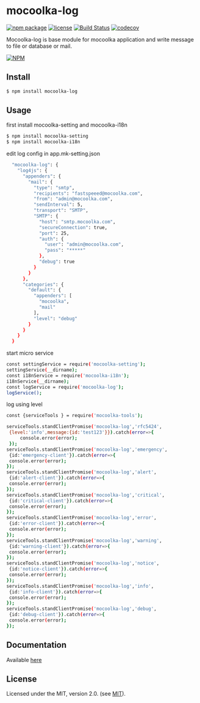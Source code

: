 # mocoolka-log
[![npm package](https://img.shields.io/npm/v/mocoolka-log.svg)](https://www.npmjs.com/package/mocoolka-log) 
[![license](https://img.shields.io/npm/l/mocoolka-log.svg)](LICENSE.md)
[![Build Status](https://secure.travis-ci.org/mocoolka/mocoolka-log.png?branch=master)](http://travis-ci.org/mocoolka/mocoolka-log)
[![codecov](https://codecov.io/gh/mocoolka/mocoolka-log/branch/master/graph/badge.svg)](https://codecov.io/gh/mocoolka/mocoolka-log)

Mocoolka-log is base module for mocoolka application and 
write message to file or database or mail.

[![NPM](https://nodei.co/npm/mocoolka-log.png?downloads=true&downloadRank=true&stars=true)](https://nodei.co/npm/mocoolka-log/)


## Install

```bash
$ npm install mocoolka-log
```

## Usage

first install mocoolka-setting and mocoolka-i18n

```bash
$ npm install mocoolka-setting
$ npm install mocoolka-i18n
```

edit log config in app.mk-setting.json 
```bash
  "mocoolka-log": {
    "log4js": {
      "appenders": {
        "mail": {
          "type": "smtp",
          "recipients": "fastspeeed@mocoolka.com",
          "from": "admin@mocoolka.com",
          "sendInterval": 5,
          "transport": "SMTP",
          "SMTP": {
            "host": "smtp.mocoolka.com",
            "secureConnection": true,
            "port": 25,
            "auth": {
              "user": "admin@mocoolka.com",
              "pass": "*****"
            },
            "debug": true
          }
        }
      },
      "categories": {
        "default": {
          "appenders": [
            "mocoolka",
            "mail"
          ],
          "level": "debug"
        }
      }
    }
  }
 ```

start micro service 

 ```bash
 const settingService = require('mocoolka-setting');
 settingService(__dirname);
 const i18nService = require('mocoolka-i18n');
 i18nService(__dirname);
 const logService = require('mocoolka-log');
 logService();
 ```

log using level
 ```bash
const {serviceTools } = require('mocoolka-tools');

serviceTools.standClientPromise('mocoolka-log','rfc5424',
  {level:'info',message:{id:'test123'}}).catch(error=>{
      console.error(error);
  });
serviceTools.standClientPromise('mocoolka-log','emergency',
  {id:'emergency-client'}).catch(error=>{
  console.error(error);
});
serviceTools.standClientPromise('mocoolka-log','alert',
  {id:'alert-client'}).catch(error=>{
  console.error(error);
});
serviceTools.standClientPromise('mocoolka-log','critical',
  {id:'critical-client'}).catch(error=>{
  console.error(error);
});
serviceTools.standClientPromise('mocoolka-log','error',
  {id:'error-client'}).catch(error=>{
  console.error(error);
});
serviceTools.standClientPromise('mocoolka-log','warning',
  {id:'warning-client'}).catch(error=>{
  console.error(error);
});
serviceTools.standClientPromise('mocoolka-log','notice',
  {id:'notice-client'}).catch(error=>{
  console.error(error);
});
serviceTools.standClientPromise('mocoolka-log','info',
  {id:'info-client'}).catch(error=>{
  console.error(error);
});
serviceTools.standClientPromise('mocoolka-log','debug',
  {id:'debug-client'}).catch(error=>{
  console.error(error);
});
 ```


## Documentation

Available [here](https://htmlpreview.github.io/?https://raw.githubusercontent.com/mocoolka/mocoolka-log/master/docs/index.html)

## License
Licensed under the MIT, version 2.0. (see [MIT](LICENSE.md)).
